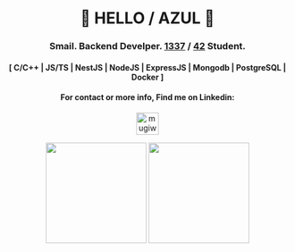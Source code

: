 <div align="center">

# 👋 HELLO / AZUL 👋
### Smail. Backend Develper. [1337](https://1337.ma/en/) / [42](https://42.fr/le-reseau-mondial/) Student. 
#### [ C/C++ | JS/TS | NestJS | NodeJS | ExpressJS | Mongodb | PostgreSQL | Docker ]
#### For contact or more info, Find me on Linkedin:
<p align="center">
  <a href="https://www.linkedin.com/in/ilahyani" target="blank">
    <img align="center" src="https://raw.githubusercontent.com/rahuldkjain/github-profile-readme-generator/master/src/images/icons/Social/linked-in-alt.svg" alt="mugiwara" height="40" width="40" />
  </a>
</p>
<img height="180em" src="https://github-profile-summary-cards.vercel.app/api/cards/stats?username=ilahyani&theme=nord_dark"/>
<img height="180em" src="https://github-profile-summary-cards.vercel.app/api/cards/repos-per-language?username=ilahyani&theme=nord_dark"/>
